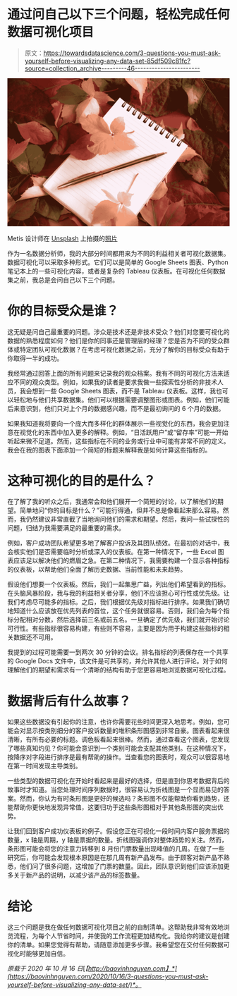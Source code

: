# 通过问自己以下三个问题，轻松完成任何数据可视化项目

> 原文：<https://towardsdatascience.com/3-questions-you-must-ask-yourself-before-visualizing-any-data-set-85df509c81fc?source=collection_archive---------46----------------------->

![](img/2d62249cd211e26be7160f06c594d171.png)

Metis 设计师在 [Unsplash](https://unsplash.com?utm_source=medium&utm_medium=referral) 上拍摄的[照片](https://unsplash.com/@metisdesigner?utm_source=medium&utm_medium=referral)

作为一名数据分析师，我的大部分时间都用来为不同的利益相关者可视化数据集。数据可视化可以采取多种形式。它们可以是简单的 Google Sheets 图表、Python 笔记本上的一些可视化内容，或者是复杂的 Tableau 仪表板。在可视化任何数据集之前，我总是会问自己以下三个问题。

# 你的目标受众是谁？

这无疑是问自己最重要的问题。涉众是技术还是非技术受众？他们对您要可视化的数据的熟悉程度如何？他们是你的同事还是管理层的经理？您是否为不同的受众群体或特定团队可视化数据？在考虑可视化数据之前，充分了解你的目标受众有助于你取得一半的成功。

我经常通过回答上面的所有问题来记录我的观众档案。我有不同的可视化方法来适应不同的观众类型。例如，如果我的读者是要求我做一些探索性分析的非技术人员，我会想到一些 Google Sheets 图表，而不是 Tableau 仪表板。这样，我也可以轻松地与他们共享数据集。他们可以根据需要调整图形或图表。例如，他们可能后来意识到，他们只对上个月的数据感兴趣，而不是最初询问的 6 个月的数据。

如果我知道我将要向一个庞大而多样化的群体展示一些视觉化的东西，我会更加注意在视觉化的东西中加入更多的解释。例如，“日活跃用户”或“留存率”可能一开始听起来微不足道。然而，这些指标在不同的业务或行业中可能有非常不同的定义。我会在我的图表下面添加一个简短的标题来解释我是如何计算这些指标的。

# 这种可视化的目的是什么？

在了解了我的听众之后，我通常会和他们展开一个简短的讨论，以了解他们的期望。简单地问“你的目标是什么？”可能行得通，但并不总是像看起来那么容易。然而，我仍然建议非常直截了当地询问他们的需求和期望。然后，我问一些试探性的问题，归结为我需要满足的最重要的需求。

例如，客户成功团队希望更多地了解客户投诉及其团队绩效。在最初的对话中，我会核实他们是否需要临时分析或深入的仪表板。在第一种情况下，一些 Excel 图表应该足以解决他们的燃眉之急。在第二种情况下，我需要构建一个显示各种指标的仪表板，以帮助他们全面了解历史数据、当前性能和未来趋势。

假设他们想要一个仪表板。然后，我们一起集思广益，列出他们希望看到的指标。在头脑风暴阶段，我与我的利益相关者分享，他们不应该担心可行性或优先级。让我们考虑尽可能多的指标。之后，我们根据优先级对指标进行排序。如果我们确切地知道什么应该放在优先列表的首位，这个任务就很容易。否则，我们会为每个指标分配相对分数，然后选择前三名或前五名。一旦确定了优先级，我们就开始讨论可行性。有些指标很容易构建，有些则不容易，主要是因为用于构建这些指标的相关数据还不可用。

我提到的过程可能需要一到两次 30 分钟的会议。排名指标的列表保存在一个共享的 Google Docs 文件中，该文件是可共享的，并允许其他人进行评论。对于如何理解他们的期望和需求有一个清晰的结构有助于您更容易地浏览数据可视化过程。

# 数据背后有什么故事？

如果这些数据没有引起你的注意，也许你需要花些时间更深入地思考。例如，您可能会对显示按类别细分的客户投诉数量的堆积条形图感到非常自豪。图表看起来很清晰，有所有必要的标题。调色板看起来很棒。然而，通过查看这个图表，您发现了哪些真知灼见？你可能会意识到一个类别可能会支配其他类别。在这种情况下，按降序对字段进行排序是最有帮助的操作。当查看您的图表时，观众可以很容易地在第一时间发现主导类别。

一些类型的数据可视化在开始时看起来是最好的选择，但是直到你思考数据背后的故事时才知道。当您处理时间序列数据时，很容易认为折线图是一个显而易见的答案。然而，你认为有时条形图是更好的候选吗？条形图不仅能帮助你看到趋势，还能帮助你更快地发现异常值，这要归功于这些条形图相对于其他条形图的突出优势。

让我们回到客户成功仪表板的例子。假设您正在可视化一段时间内客户服务票据的数量，x 轴是周期，y 轴是票据的数量。折线图强调你对整体趋势的关注。然而，条形图可能会将您的注意力转移到 8 月份门票数量出现峰值的几周。在做了一些研究后，你可能会发现根本原因是在那几周有新产品发布。由于顾客对新产品不熟悉，他们问了很多问题，这增加了门票的数量。因此，团队意识到他们应该添加更多关于新产品的说明，以减少该产品的标签数量。

# 结论

这三个问题是我在做任何数据可视化项目之前的自制清单。这帮助我非常有效地浏览流程，为每个人节省时间，并使我的工作流程更加结构化。我给你的建议是创建你的清单。如果您觉得有帮助，请随意添加更多步骤。我希望您在交付任何数据可视化时能够更加自信。

*原载于 2020 年 10 月 16 日*[*【http://baovinhnguyen.com】*](https://baovinhnguyen.com/2020/10/16/3-questions-you-must-ask-yourself-before-visualizing-any-data-set/)*。*